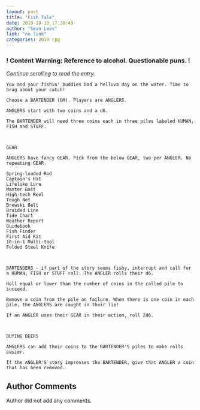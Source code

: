 ```yaml
---
layout: post
title: "Fish Tale"
date: 2019-10-10 17:38:49
author: "Sean Lees"
link: "no link"
categories: 2019 rpg
---
```

<div id="warning"><div id="content"><h3><strong>! Content Warning: Reference to alcohol. Questionable puns. !</strong></h3><i>Continue scrolling to read the entry.</i></div></div>
 
```
You and your fishin' buddies had a helluva day on the water. Time to brag about your catch!

Choose a BARTENDER (GM). Players are ANGLERS.

ANGLERS start with two coins and a d6.

The BARTENDER will need three coins each in three piles labeled HUMAN, FISH and STUFF.



GEAR

ANGLERS have fancy GEAR. Pick from the below GEAR, two per ANGLER. No repeating GEAR.

Spring-loaded Rod
Captain's Hat
Lifelike Lure
Master Bait
High-tech Reel
Tough Net
Brewski Belt
Braided Line
Tide Chart
Weather Report
Guidebook
Fish Finder
First Aid Kit
10-in-1 Multi-tool
Folded Steel Knife



BARTENDERS - if part of the story seems fishy, interrupt and call for a HUMAN, FISH or STUFF roll. The ANGLER rolls their d6.

Roll equal or lower than the number of coins in the called pile to succeed. 

Remove a coin from the pile on failure. When there is one coin in each pile, the ANGLERS are caught in their lie! 

If an ANGLER uses their GEAR in their action, roll 2d6. 



BUYING BEERS

ANGLERS can add their coins to the BARTENDER'S piles to make rolls easier. 

If the ANGLER'S story impresses the BARTENDER, give that ANGLER a coin that has been removed.
```
## Author Comments
Author did not add any comments.
